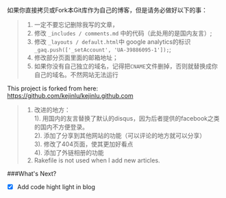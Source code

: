 如果你直接拷贝或Fork本Git库作为自己的博客，但是请务必做好以下的事：     
>1. 一定不要忘记删除我写的文章，    
>2. 修改 `_includes / comments.md` 中的代码（此处用的是国内友言）;    
>3. 修改 `_layouts / default.html`中 google analytics的标识  ` _gaq.push(['_setAccount', 'UA-39886095-1']);`;    
>4. 修改部分页面里面的邮箱地址；    
>5. 如果你没有自己独立的域名，记得把`CNAME`文件删掉，否则就替换成你自己的域名。不然网站无法运行        
  

This project is forked from here: https://github.com/kejinlu/kejinlu.github.com      

>1. 改进的地方：    
>1). 用国内的友言替换了默认的disqus，因为后者提供的facebook之类的国内不方便登录。   
>2). 添加了分享到其他网站的功能（可以评论的地方就可以分享）    
>3). 修改了404页面，使其更加好看点    
>4). 添加了外链相册的功能     
>2. Rakefile is not used when I add new articles.    

###What's Next?
- [x] Add code hight light in blog    

